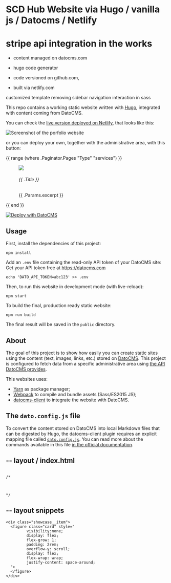 # SCD Hub Website via Hugo / vanilla js / Datocms / Netlify

# stripe api integration in the works


* content managed on datocms.com

* hugo code generator

* code versioned on github.com, 

* built via netlify.com


customized template removing sidebar navigation interaction in sass

This repo contains a working static website written with [Hugo](http://gohugo.io/), integrated with content coming from DatoCMS.

You can check the [live version deployed on Netlify](https://portfolio-datocms-hugo.netlify.com/), that looks like this:

![Screenshot of the porfolio website](./screenshot.png)

or you can deploy your own, together with the administrative area, with this button:



  {{ range (where .Paginator.Pages "Type" "services") }}
    <div class="showcase__item">
      <figure class="card">
          <img src="{{ .Params.coverimage }}">
        <figcaption class="card__caption">
          <h6 class="card__title">{{ .Title }}
          </h6>
          <div class="card__description">
            <p>{{ .Params.excerpt }}</p>
          </div>
        </figcaption>
      </figure>
    </div>
  {{ end }}
</div>



[![Deploy with DatoCMS](https://dashboard.datocms.com/deploy/button.svg)](https://dashboard.datocms.com/projects/new-from-template/static-website/hugo-portfolio)


## Usage

First, install the dependencies of this project:

```
npm install
```

Add an `.env` file containing the read-only API token of your DatoCMS site:
Get your API token free at https://datocms.com

```
echo 'DATO_API_TOKEN=abc123' >> .env
```

Then, to run this website in development mode (with live-reload):

```
npm start
```

To build the final, production ready static website:

```
npm run build
```

The final result will be saved in the `public` directory.

## About

The goal of this project is to show how easily you can create static sites using the content (text, images, links, etc.) stored on [DatoCMS](https://www.datocms.com). This project is configured to fetch data from a specific administrative area using [the API DatoCMS provides](https://www.datocms.com/docs/content-management-api).

This websites uses:

* [Yarn](https://yarnpkg.com/) as package manager;
* [Webpack](https://webpack.github.io/) to compile and bundle assets (Sass/ES2015 JS);
* [datocms-client](https://github.com/datocms/js-datocms-client) to integrate the website with DatoCMS.

## The `dato.config.js` file

To convert the content stored on DatoCMS into local Markdown files that can be digested by Hugo, the datocms-client plugin requires an explicit mapping file called [`dato.config.js`](https://github.com/datocms/hugo-portfolio/blob/master/dato.config.js). You can read more about the commands available in this file [in the official documentation](https://docs.datocms.com/hugo/overview.html).

--
layout / index.html
--

<code>
/*
        <! a href="{{ .Permalink }}" class="card__image">
        <! /a>
            <! a href="{{ .Permalink }}"><! /a>
*/
</code>

--
layout snippets
--

    <div class="showcase__item">
      <figure class="card" style="
             visibility:none; 
             display: flex; 
             flex-grow: 1;
             padding: 2rem;
             overflow-y: scroll;
             display: flex;
             flex-wrap: wrap;
             justify-content: space-around;
      ">
      </figure>
    </div>

